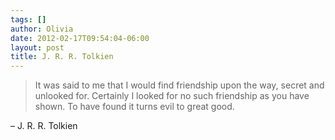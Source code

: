 ```yaml
---
tags: []
author: Olivia
date: 2012-02-17T09:54:04-06:00
layout: post
title: J. R. R. Tolkien
---
```


> It was said to me that I would find friendship upon the way, secret and unlooked for. Certainly I looked for no such friendship as you have shown. To have found it turns evil to great good.

– J. R. R. Tolkien
